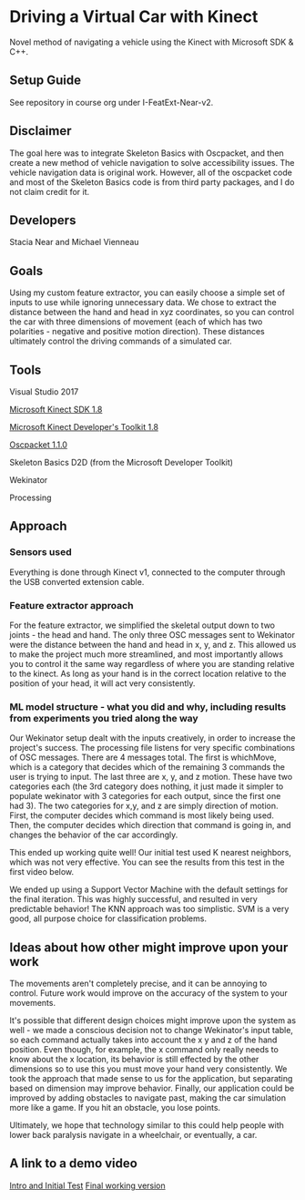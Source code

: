 # Driving a Virtual Car with Kinect

Novel method of navigating a vehicle using the Kinect with Microsoft SDK & C++.

## Setup Guide

See repository in course org under I-FeatExt-Near-v2.

## Disclaimer
The goal here was to integrate Skeleton Basics with Oscpacket, and then create a new method of vehicle navigation to solve accessibility issues. The vehicle navigation data is original work. However, all of the oscpacket code and most of the Skeleton Basics code is from third party packages, and I do not claim credit for it.

## Developers
Stacia Near and Michael Vienneau

## Goals

Using my custom feature extractor, you can easily choose a simple set of inputs to use while ignoring unnecessary data. We chose to extract the distance between the hand and head in xyz coordinates, so you can control the car with three dimensions of movement (each of which has two polarities - negative and positive motion direction). These distances ultimately control the driving commands of a simulated car.

## Tools

Visual Studio 2017

[Microsoft Kinect SDK 1.8](https://www.microsoft.com/en-gb/download/details.aspx?id=40278)

[Microsoft Kinect Developer's Toolkit 1.8](https://www.microsoft.com/en-gb/download/details.aspx?id=40276)

[Oscpacket 1.1.0](https://code.google.com/archive/p/oscpack)

Skeleton Basics D2D (from the Microsoft Developer Toolkit)

Wekinator

Processing


## Approach

### Sensors used

Everything is done through Kinect v1, connected to the computer through the USB converted extension cable.

### Feature extractor approach

For the feature extractor, we simplified the skeletal output down to two joints - the head and hand. The only three OSC messages sent to Wekinator were the distance between the hand and head in x, y, and z. This allowed us to make the project much more streamlined, and most importantly allows you to control it the same way regardless of where you are standing relative to the kinect. As long as your hand is in the correct location relative to the position of your head, it will act very consistently.


### ML model structure - what you did and why, including results from experiments you tried along the way

Our Wekinator setup dealt with the inputs creatively, in order to increase the project's success. The processing file listens for very specific combinations of OSC messages. There are 4 messages total. The first is whichMove, which is a category that decides which of the remaining 3 commands the user is trying to input. The last three are x, y, and z motion. These have two categories each (the 3rd category does nothing, it just made it simpler to populate wekinator with 3 categories for each output, since the first one had 3). The two categories for x,y, and z are simply direction of motion. First, the computer decides which command is most likely being used. Then, the computer decides which direction that command is going in, and changes the behavior of the car accordingly.

This ended up working quite well! Our initial test used K nearest neighbors, which was not very effective. You can see the results from this test in the first video below.

We ended up using a Support Vector Machine with the default settings for the final iteration. This was highly successful, and resulted in very predictable behavior! The KNN approach was too simplistic. SVM is a very good, all purpose choice for classification problems.

## Ideas about how other might improve upon your work

The movements aren't completely precise, and it can be annoying to control. Future work would improve on the accuracy of the system to your movements.

It's possible that different design choices might improve upon the system as well - we made a conscious decision not to change Wekinator's input table, so each command actually takes into account the x y and z of the hand position. Even though, for example, the x command only really needs to know about the x location, its behavior is still effected by the other dimensions so to use this you must move your hand very consistently. We took the approach that made sense to us for the application, but separating based on dimension may improve behavior.
Finally, our application could be improved by adding obstacles to navigate past, making the car simulation more like a game. If you hit an obstacle, you lose points.

Ultimately, we hope that technology similar to this could help people with lower back paralysis navigate in a wheelchair, or eventually, a car.

## A link to a demo video

[Intro and Initial Test](https://youtu.be/Tqz7L4BBuaE)
[Final working version](https://youtu.be/ppuT78cEfls)
